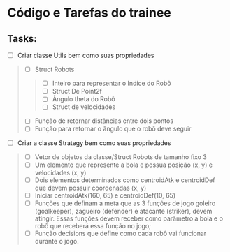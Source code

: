 # Código e Tarefas do trainee

## Tasks:

- [ ] Criar classe Utils bem como suas propriedades
> - [ ] Struct Robots
>> - [ ] Inteiro para representar o Indíce do Robô
>> - [ ] Struct De Point2f
>> - [ ] Ângulo theta do Robô
>> - [ ] Struct de velocidades
> - [ ] Função de retornar distâncias entre dois pontos
> - [ ] Função para retornar o ângulo que o robô deve seguir

- [ ] Criar a classe Strategy bem como suas propriedades
> - [ ] Vetor de objetos da classe/Struct Robots de tamanho fixo 3
> - [ ] Um elemento que represente a bola e possua posição (x, y) e velocidades (x, y)
> - [ ] Dois elementos determinados como centroidAtk e centroidDef que devem possuir coordenadas (x, y)
> - [ ] Iniciar centroidAtk(160, 65) e centroidDef(10, 65)
> - [ ] Funções que definam a meta que as 3 funções de jogo goleiro (goalkeeper), zagueiro (defender) e atacante (striker), devem atingir. Essas funções devem receber como parâmetro a bola e o robô que receberá
essa função no jogo; 
> - [ ] Função decisions que define como cada robô vai funcionar durante o jogo.
